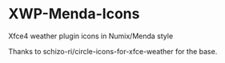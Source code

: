 XWP-Menda-Icons
===============

Xfce4 weather plugin icons in Numix/Menda style


Thanks to schizo-ri/circle-icons-for-xfce-weather for the base.
